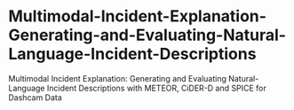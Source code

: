 # Multimodal-Incident-Explanation-Generating-and-Evaluating-Natural-Language-Incident-Descriptions
Multimodal Incident Explanation: Generating and Evaluating Natural-Language Incident Descriptions with METEOR, CiDER-D and SPICE for Dashcam Data
